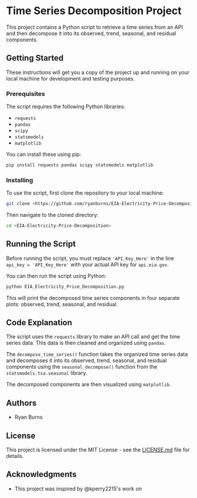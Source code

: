 # Time Series Decomposition Project

This project contains a Python script to retrieve a time series from an API and then decompose it into its observed, trend, seasonal, and residual components.

## Getting Started

These instructions will get you a copy of the project up and running on your local machine for development and testing purposes.

### Prerequisites

The script requires the following Python libraries:

* `requests`
* `pandas`
* `scipy`
* `statsmodels`
* `matplotlib`

You can install these using pip:

```sh
pip install requests pandas scipy statsmodels matplotlib
```

### Installing

To use the script, first clone the repository to your local machine:

```sh
git clone <https://github.com/ryanbvrns/EIA-Electricity-Price-Decomposition>
```

Then navigate to the cloned directory:

```sh
cd <EIA-Electricity-Price-Decomposition>
```

## Running the Script

Before running the script, you must replace `'API_Key_Here'` in the line `api_key = 'API_Key_Here'` with your actual API key for `api.eia.gov`.

You can then run the script using Python:

```sh
python EIA_Electricity_Price_Decomposition.py
```

This will print the decomposed time series components in four separate plots: observed, trend, seasonal, and residual.

## Code Explanation

The script uses the `requests` library to make an API call and get the time series data. This data is then cleaned and organized using `pandas`.

The `decompose_time_series()` function takes the organized time series data and decomposes it into its observed, trend, seasonal, and residual components using the `seasonal_decompose()` function from the `statsmodels.tsa.seasonal` library.

The decomposed components are then visualized using `matplotlib`.

## Authors

* Ryan Burns

## License

This project is licensed under the MIT License - see the [LICENSE.md](LICENSE.md) file for details.

## Acknowledgments

* This project was inspired by @kperry2215's work on
